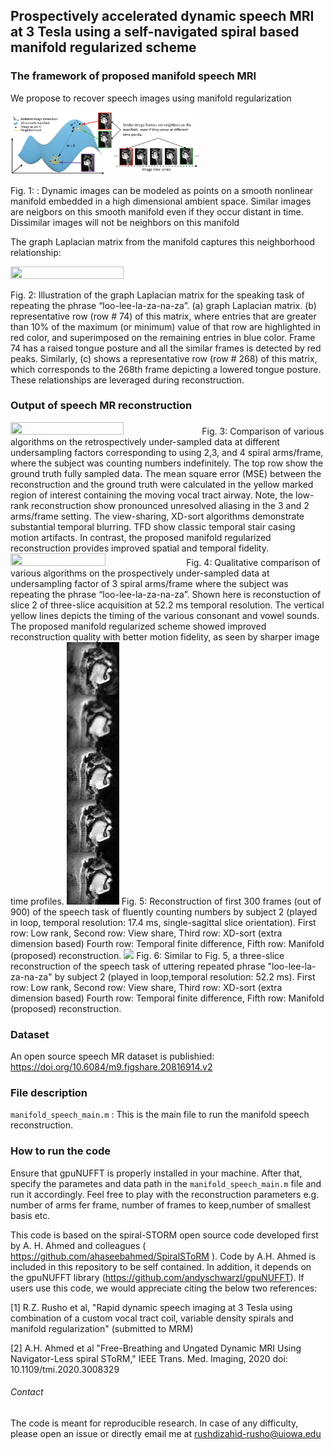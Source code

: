 ## Prospectively accelerated dynamic speech MRI at 3 Tesla using a self-navigated spiral based manifold regularized scheme
### The framework of proposed manifold speech MRI
 
We propose to recover speech images using manifold regularization

<img src="https://github.com/rushdi-rusho/manifold_speech/blob/main/images/FF3.png" width=60% height=40%>

Fig. 1: : Dynamic images can be modeled as points on a smooth nonlinear manifold embedded in a high dimensional ambient space. Similar images are neigbors on this smooth manifold even if they occur distant in time. Dissimilar images will not be neighbors on this manifold

The graph Laplacian matrix from the manifold captures this neighborhood relationship:

<img src="https://github.com/rushdi-rusho/manifold_speech/blob/main/images/FF4.png" width=60% height=60%>

Fig. 2: Illustration of the graph Laplacian matrix for the speaking task of repeating the phrase “loo-lee-la-za-na-za”. (a) graph Laplacian matrix. (b) representative row (row # 74) of this matrix, where entries that are greater than 10% of the maximum (or minimum) value of that row are highlighted in red color, and superimposed on the remaining entries in blue color. Frame 74 has a raised tongue posture and all the similar frames is detected by red peaks. Similarly, (c) shows a representative row (row # 268) of this matrix, which corresponds to the 268th frame depicting a lowered tongue posture. These relationships are leveraged during reconstruction. 


### Output of speech MR reconstruction


<img src="https://github.com/rushdi-rusho/manifold_speech/blob/main/images/Fig1_reterospective_phantom.png" width=60% height=60%>
Fig. 3: Comparison of various algorithms on the retrospectively under-sampled data at different undersampling factors corresponding to using 2,3, and 4 spiral arms/frame, where the subject was counting numbers indefinitely. The top row show the ground truth fully sampled data. The mean square error (MSE) between the reconstruction and the ground truth were calculated in the yellow marked region of interest containing the moving vocal tract airway. Note, the low-rank reconstruction show pronounced unresolved aliasing in the 3 and 2 arms/frame setting. The view-sharing, XD-sort algorithms demonstrate substantial temporal blurring. TFD show classic temporal stair casing motion artifacts. In contrast, the proposed manifold regularized reconstruction provides improved spatial and temporal fidelity.
   
<img src="https://github.com/rushdi-rusho/manifold_speech/blob/main/images/slice2_loleelazanza_sub2.png" width=55% height=55%>
Fig. 4: Qualitative comparison of various algorithms on the prospectively under-sampled data at undersampling factor of 3 spiral arms/frame where the subject was repeating the phrase “loo-lee-la-za-na-za”. Shown here is reconstuction of slice 2 of three-slice acquisition at 52.2 ms temporal resolution. The vertical yellow lines depicts the timing of the various consonant and vowel sounds. The proposed manifold regularized scheme showed improved reconstruction quality with better motion fidelity, as seen by sharper image time profiles.

<img src="https://github.com/rushdi-rusho/manifold_speech/blob/main/images/Dataset6-NormalCount-sub2.gif">
Fig. 5: Reconstruction of first 300 frames (out of 900) of the speech task of fluently counting numbers by subject 2 (played in loop, temporal resolution: 17.4 ms, single-sagittal slice orientation). First row: Low rank, Second row: View share, Third row: XD-sort (extra dimension based) Fourth row: Temporal finite difference, Fifth row: Manifold (proposed) reconstruction.

<img src="https://github.com/rushdi-rusho/manifold_speech/blob/main/images/Dataset3-looleelazanaza-sub1.gif">
Fig. 6: Similar to Fig. 5, a three-slice reconstruction of the speech task of uttering repeated phrase "loo-lee-la-za-na-za" by subject 2 (played in loop,temporal resolution: 52.2 ms). First row: Low rank, Second row: View share, Third row: XD-sort (extra dimension based) Fourth row: Temporal finite difference, Fifth row: Manifold (proposed) reconstruction.

### Dataset
An open source speech MR dataset is publishied: https://doi.org/10.6084/m9.figshare.20816914.v2

### File description
`manifold_speech_main.m` : This is the main file to run the manifold speech reconstruction.  
 
### How to run the code

Ensure that gpuNUFFT is properly installed in your machine. After that, specify the parametes and data path in the `manifold_speech_main.m` file and run it accordingly. Feel free to play with the reconstruction parameters e.g. number of arms fer frame, number of frames to keep,number of smallest basis etc.

This code is based on the  spiral-STORM open source code developed first by A. H. Ahmed and colleagues ( https://github.com/ahaseebahmed/SpiralSToRM ). Code by A.H. Ahmed is included in this repository to be self contained. In addition, it depends on the gpuNUFFT library (https://github.com/andyschwarzl/gpuNUFFT). If users use this code, we would appreciate citing the below two references:

[1] R.Z. Rusho et al, "Rapid dynamic speech imaging at 3 Tesla using combination of a custom vocal tract coil, variable density spirals and manifold regularization" (submitted to MRM)

[2] A.H. Ahmed et al "Free-Breathing and Ungated Dynamic MRI Using Navigator-Less spiral SToRM," IEEE Trans. Med. Imaging, 2020 doi: 10.1109/tmi.2020.3008329

###### Contact
The code is meant for reproducible research. In case of any difficulty, please open an issue or directly email me at rushdizahid-rusho@uiowa.edu


